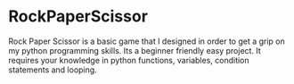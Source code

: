 # RockPaperScissor
Rock Paper Scissor is a basic game that I designed in order to get a grip on my python programming skills. Its a beginner friendly easy project. It requires your knowledge in python functions, variables, condition statements and looping.
